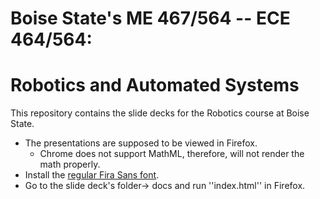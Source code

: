 # Boise State's ME 467/564 -- ECE 464/564:  
# Robotics and Automated Systems

This repository contains the slide decks for the Robotics course at Boise State.

* The presentations are supposed to be viewed in Firefox.
  * Chrome does not support MathML, therefore, will not render the math properly.
* Install the [regular Fira Sans font](https://fonts.google.com/specimen/Fira+Sans).
* Go to the slide deck's folder-> docs and run ''index.html'' in Firefox.
